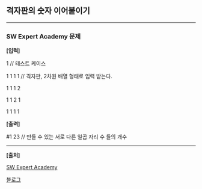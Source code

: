 ## **격자판의 숫자 이어붙이기**

***

### **SW Expert Academy 문제**

**[입력]**

1	// 테스트 케이스

1 1 1 1	// 격자판, 2차원 배열 형태로 입력 받는다.

1 1 1 2

1 1 2 1

1 1 1 1



**[출력]**

#1 23	// 만들 수 있는 서로 다른 일곱 자리 수 들의 개수

***

**[출처]**

[SW Expert Academy](https://swexpertacademy.com/main/learn/course/lectureProblemViewer.do)

[블로그](https://m.blog.naver.com/PostView.nhn?blogId=rkdfoals&logNo=221648763062&categoryNo=13&proxyReferer=https:%2F%2Fwww.google.com%2F)

